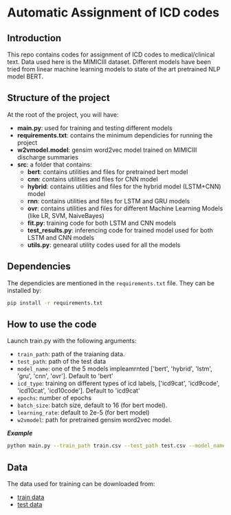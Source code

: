 # Automatic Assignment of ICD codes

## Introduction
This repo contains codes for assignment of ICD codes to medical/clinical text. Data used here is the MIMICIII dataset. Different models have been tried from linear machine learning models to state of the art pretrained NLP model BERT.

## Structure of the project

At the root of the project, you will have:

- **main.py**: used for training and testing different models
- **requirements.txt**: contains the minimum dependicies for running the project
- **w2vmodel.model**: gensim word2vec model trained on MIMICIII discharge summaries
- **src**: a folder that contains:
  - **bert**: contains utilities and files for pretrained bert model
  - **cnn**: contains utilities and files for CNN model
  - **hybrid**: contains utilities and files for the hybrid model (LSTM+CNN) model
  - **rnn**: contains utilities and files for LSTM and GRU models
  - **ovr**: contains utilities and files for different Machine Learning Models (like LR, SVM, NaiveBayes)
  - **fit.py**: training code for both LSTM and CNN models
  - **test_results.py**: inferencing code for trained model used for both LSTM and CNN models
  - **utils.py**: genearal utility codes used for all the models

## Dependencies
 The dependicies are mentioned in the `requirements.txt` file.
 They can be installed by:
 ```bash
pip install -r requirements.txt
```

## How to use the code

Launch train.py with the following arguments:

- `train_path`: path of the traianing data. 
- `test_path`: path of the test data
- `model_name`: one of the 5 models impleamrnted ['bert', 'hybrid', 'lstm', 'gru', 'cnn', 'ovr']. Default to 'bert'
- `icd_type`: training on different types of icd labels, ['icd9cat', 'icd9code', 'icd10cat', 'icd10code']. Default to 'icd9cat'
- `epochs`: number of epochs 
- `batch_size`: batch size, default to 16 (for bert model).
- `learning_rate`: default to 2e-5 (for bert model)
- `w2vmodel`: path for pretrained gensim word2vec model.

***Example***
```bash
python main.py --train_path train.csv --test_path test.csv --model_name cnn
```

## Data
The data used for training can be downloaded from:
- [train data](https://drive.google.com/file/d/1--ZVpt614neHN9erxmsg6s6aGInThJ22/view?usp=sharing)
- [test data](https://drive.google.com/file/d/1-4tp0og0I7KyNMoqF2_t1smu0_GqQCVf/view?usp=sharing)


